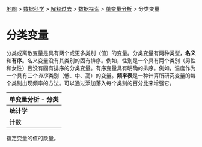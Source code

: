 [地图](data_mining_map.htm) > [数据科学](data_mining.htm) > [解释过去](explaining_the_past.htm) > [数据探索](data_exploration.htm) > [单变量分析](univariate_analysis.htm) > 分类变量

# 分类变量

分类或离散变量是具有两个或更多类别（值）的变量。分类变量有两种类型，**名义**和**有序**。名义变量没有其类别的固有排序。例如，性别是一个具有两个类别（男性和女性）且没有固有排序的分类变量。有序变量具有明确的排序。例如，温度作为一个具有三个*有序*类别（低、中、高）的变量。**频率表**是一种计算所研究变量的每个类别出现频率的方法。可以通过添加落入每个类别的百分比来增强它。

| 单变量分析 - 分类 |
| --- |
| **统计学** | **可视化** | **描述** |
| 计数 | 条形图 |

指定变量的值的数量。
